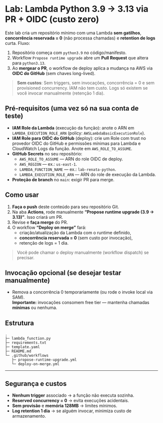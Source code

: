 # Lab: Lambda Python 3.9 → 3.13 via PR + OIDC (custo zero)

Este lab cria um repositório mínimo com uma Lambda **sem gatilhos**, **concorrência reservada = 0** (não processa chamadas) e **retention de logs** curta.
Fluxo:
1) Repositório começa com `python3.9` no código/manifesto.
2) Workflow `Propose runtime upgrade` abre um **Pull Request** que altera para `python3.13`.
3) Ao **mergear o PR**, o workflow de deploy aplica a mudança na AWS via **OIDC do GitHub** (sem chaves long-lived).

> **Sem custos**: Sem triggers, sem invocações, concorrência = 0 e sem provisioned concurrency. IAM não tem custo. Logs só existem se você invocar manualmente (retenção 1 dia).

## Pré‑requisitos (uma vez só na sua conta de teste)
- **IAM Role da Lambda** (execução da função): anote o ARN em `LAMBDA_EXECUTION_ROLE_ARN` (policy: `AWSLambdaBasicExecutionRole`).  
- **IAM Role para OIDC do GitHub** (deploy): crie um Role com trust no provedor OIDC do GitHub e permissões mínimas para Lambda e CloudWatch Logs da função. Anote em `AWS_ROLE_TO_ASSUME`.
- **GitHub Secrets** no seu repositório:
  - `AWS_ROLE_TO_ASSUME` — ARN do role OIDC de deploy.
  - `AWS_REGION` — ex.: `us-east-1`.
  - `LAMBDA_FUNCTION_NAME` — ex.: `lab-renata-python`.
  - `LAMBDA_EXECUTION_ROLE_ARN` — ARN do role de execução da Lambda.
- **Proteção de branch** no `main`: exigir PR para merge.

## Como usar
1. **Faça o push** deste conteúdo para seu repositório Git.
2. Na aba **Actions**, rode manualmente **“Propose runtime upgrade (3.9 → 3.13)”**. Isso criará um PR.
3. Revise e **faça merge** do PR.
4. O workflow **“Deploy on merge”** fará:
   - criação/atualização da Lambda com o runtime definido,
   - **concorrência reservada = 0** (sem custo por invocação),
   - retenção de logs = 1 dia.

> Você pode chamar o deploy manualmente (workflow dispatch) se precisar.

## Invocação opcional (se desejar testar manualmente)
- Remova a concorrência 0 temporariamente (ou rode o invoke local via SAM).  
  **Importante:** invocações consomem free tier — mantenha chamadas **mínimas** ou nenhuma.

## Estrutura
```
.
├─ lambda_function.py
├─ requirements.txt
├─ template.yaml
├─ README.md
└─ .github/workflows
   ├─ propose-runtime-upgrade.yml
   └─ deploy-on-merge.yml
```

---

## Segurança e custos
- **Nenhum trigger** associado → a função não executa sozinha.
- **Reserved concurrency = 0** → evita execuções acidentais.
- **Sem provisão** e **memória 128MB** → limites mínimos.
- **Log retention 1 dia** → se alguém invocar, minimiza custo de armazenamento.
